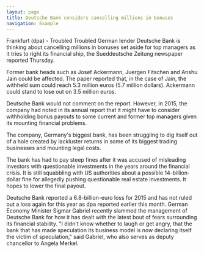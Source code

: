 ```yaml
---
layout: page
title: Deutsche Bank considers cancelling millions in bonuses
navigation: Example
---
```



Frankfurt (dpa) - Troubled Troubled German lender Deutsche Bank is thinking about cancelling millions in bonuses set aside for top managers as it tries to right its financial ship, the Sueddeutsche Zeitung newspaper reported Thursday.

Former bank heads such as Josef Ackermann, Juergen Fitschen and Anshu Jain could be affected. The paper reported that, in the case of Jain, the withheld sum could reach 5.3 million euros (5.7 million dollars). Ackermann could stand to lose out on 3.5 million euros.

Deutsche Bank would not comment on the report. However, in 2015, the company had noted in its annual report that it might have to consider withholding bonus payouts to some current and former top managers given its mounting financial problems.

The company, Germany's biggest bank, has been struggling to dig itself out of a hole created by lackluster returns in some of its biggest trading businesses and mounting legal costs.

The bank has had to pay steep fines after it was accused of misleading investors with questionable investments in the years around the financial crisis. It is still squabbling with US authorities about a possible 14-billion-dollar fine for allegedly  pushing questionable real estate investments. It hopes to lower the final payout.

Deutsche Bank reported a 6.8-billion-euro loss for 2015 and has not ruled out a loss again for this year as dpa reported earlier this month.
German Economy Minister Sigmar Gabriel recently slammed the management of Deutsche Bank  for how it has dealt with the latest bout of fears surrounding its financial stability. "I didn't know whether to laugh or get angry, that the bank that has made speculation its business model is now declaring itself the victim of speculation," said Gabriel, who also serves as deputy chancellor to Angela Merkel.

<script async defer src="https://hypothes.is/embed.js"></script>

